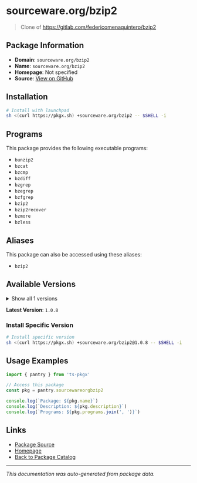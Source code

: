 # sourceware.org/bzip2

> Clone of https://gitlab.com/federicomenaquintero/bzip2

## Package Information

- **Domain**: `sourceware.org/bzip2`
- **Name**: `sourceware.org/bzip2`
- **Homepage**: Not specified
- **Source**: [View on GitHub](https://github.com/pkgxdev/pantry/tree/main/projects/sourceware.org/bzip2/package.yml)

## Installation

```bash
# Install with launchpad
sh <(curl https://pkgx.sh) +sourceware.org/bzip2 -- $SHELL -i
```

## Programs

This package provides the following executable programs:

- `bunzip2`
- `bzcat`
- `bzcmp`
- `bzdiff`
- `bzgrep`
- `bzegrep`
- `bzfgrep`
- `bzip2`
- `bzip2recover`
- `bzmore`
- `bzless`

## Aliases

This package can also be accessed using these aliases:

- `bzip2`

## Available Versions

<details>
<summary>Show all 1 versions</summary>

- `1.0.8`

</details>

**Latest Version**: `1.0.8`

### Install Specific Version

```bash
# Install specific version
sh <(curl https://pkgx.sh) +sourceware.org/bzip2@1.0.8 -- $SHELL -i
```

## Usage Examples

```typescript
import { pantry } from 'ts-pkgx'

// Access this package
const pkg = pantry.sourcewareorgbzip2

console.log(`Package: ${pkg.name}`)
console.log(`Description: ${pkg.description}`)
console.log(`Programs: ${pkg.programs.join(', ')}`)
```

## Links

- [Package Source](https://github.com/pkgxdev/pantry/tree/main/projects/sourceware.org/bzip2/package.yml)
- [Homepage](#)
- [Back to Package Catalog](../package-catalog.md)

---

*This documentation was auto-generated from package data.*
